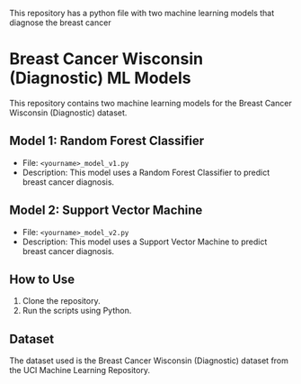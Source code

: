 This repository has a python file with two machine learning models that diagnose the breast cancer

# Breast Cancer Wisconsin (Diagnostic) ML Models

This repository contains two machine learning models for the Breast Cancer Wisconsin (Diagnostic) dataset.

## Model 1: Random Forest Classifier
- File: `<yourname>_model_v1.py`
- Description: This model uses a Random Forest Classifier to predict breast cancer diagnosis.

## Model 2: Support Vector Machine
- File: `<yourname>_model_v2.py`
- Description: This model uses a Support Vector Machine to predict breast cancer diagnosis.

## How to Use
1. Clone the repository.
2. Run the scripts using Python.

## Dataset
The dataset used is the Breast Cancer Wisconsin (Diagnostic) dataset from the UCI Machine Learning Repository.



